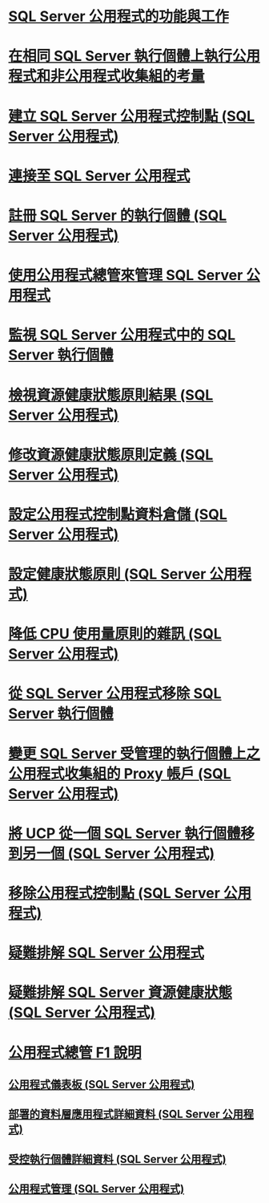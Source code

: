# [SQL Server 公用程式的功能與工作](sql-server-utility-features-and-tasks.md)
# [在相同 SQL Server 執行個體上執行公用程式和非公用程式收集組的考量](run-utility-and-non-utility-collection-sets-on-same-sql-instance.md)
# [建立 SQL Server 公用程式控制點 (SQL Server 公用程式)](create-a-sql-server-utility-control-point-sql-server-utility.md)
# [連接至 SQL Server 公用程式](connect-to-a-sql-server-utility.md)
# [註冊 SQL Server 的執行個體 (SQL Server 公用程式)](enroll-an-instance-of-sql-server-sql-server-utility.md)
# [使用公用程式總管來管理 SQL Server 公用程式](use-utility-explorer-to-manage-the-sql-server-utility.md)
# [監視 SQL Server 公用程式中的 SQL Server 執行個體](monitor-instances-of-sql-server-in-the-sql-server-utility.md)
# [檢視資源健康狀態原則結果 (SQL Server 公用程式)](view-resource-health-policy-results-sql-server-utility.md)
# [修改資源健康狀態原則定義 (SQL Server 公用程式)](modify-a-resource-health-policy-definition-sql-server-utility.md)
# [設定公用程式控制點資料倉儲 (SQL Server 公用程式)](configure-your-utility-control-point-data-warehouse-sql-server-utility.md)
# [設定健康狀態原則 (SQL Server 公用程式)](configure-health-policies-sql-server-utility.md)
# [降低 CPU 使用量原則的雜訊 (SQL Server 公用程式)](reduce-noise-in-cpu-utilization-policies-sql-server-utility.md)
# [從 SQL Server 公用程式移除 SQL Server 執行個體](remove-an-instance-of-sql-server-from-the-sql-server-utility.md)
# [變更 SQL Server 受管理的執行個體上之公用程式收集組的 Proxy 帳戶 (SQL Server 公用程式)](change-proxy-account-for-utility-collection-on-managed-sql-server.md)
# [將 UCP 從一個 SQL Server 執行個體移到另一個 (SQL Server 公用程式)](move-a-ucp-from-one-instance-of-sql-server-to-another-sql-server-utility.md)
# [移除公用程式控制點 (SQL Server 公用程式)](remove-a-utility-control-point-sql-server-utility.md)
# [疑難排解 SQL Server 公用程式](../../database-engine/troubleshoot-the-sql-server-utility.md)
# [疑難排解 SQL Server 資源健康狀態 (SQL Server 公用程式)](troubleshoot-sql-server-resource-health-sql-server-utility.md)
# [公用程式總管 F1 說明](utility-explorer-f1-help.md)
## [公用程式儀表板 (SQL Server 公用程式)](../../database-engine/utility-dashboard-sql-server-utility.md)
## [部署的資料層應用程式詳細資料 (SQL Server 公用程式)](../../database-engine/deployed-data-tier-application-details-sql-server-utility.md)
## [受控執行個體詳細資料 (SQL Server 公用程式)](../../database-engine/managed-instance-details-sql-server-utility.md)
## [公用程式管理 (SQL Server 公用程式)](../../database-engine/utility-administration-sql-server-utility.md)
